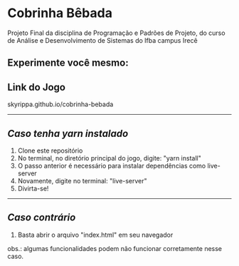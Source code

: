 # Cobrinha Bêbada
Projeto Final da disciplina de Programação e Padrões de Projeto, do curso de Análise e Desenvolvimento de Sistemas do Ifba campus Irecê

Experimente você mesmo:
---
Link do Jogo
---
skyrippa.github.io/cobrinha-bebada

---
*Caso tenha yarn instalado*
---
1. Clone este repositório
2. No terminal, no diretório principal do jogo, digite: "yarn install"
3. O passo anterior é necessário para instalar dependências como live-server
4. Novamente, digite no terminal: "live-server"
5. Divirta-se!
---
*Caso contrário*
---
1. Basta abrir o arquivo "index.html" em seu navegador

obs.: algumas funcionalidades podem não funcionar corretamente nesse caso.
